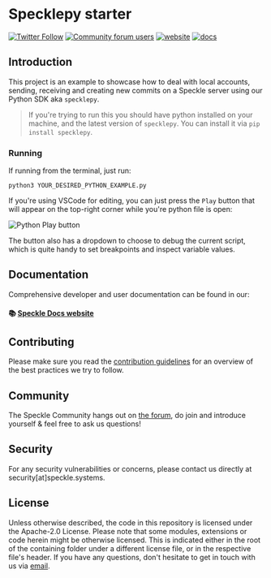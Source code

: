# Specklepy starter

[![Twitter Follow](https://img.shields.io/twitter/follow/SpeckleSystems?style=social)](https://twitter.com/SpeckleSystems) [![Community forum users](https://img.shields.io/discourse/users?server=https%3A%2F%2Fdiscourse.speckle.works&style=flat-square&logo=discourse&logoColor=white)](https://discourse.speckle.works) [![website](https://img.shields.io/badge/https://-speckle.systems-royalblue?style=flat-square)](https://speckle.systems) [![docs](https://img.shields.io/badge/docs-speckle.guide-orange?style=flat-square&logo=read-the-docs&logoColor=white)](https://speckle.guide/dev/)

## Introduction

This project is an example to showcase how to deal with local accounts, sending, receiving and creating new commits on a Speckle server using our Python SDK aka `specklepy`.

> If you're trying to run this you should have python installed on your machine, and the latest version of `specklepy`. You can install it via `pip install specklepy`.

### Running

If running from the terminal, just run:

```shell
python3 YOUR_DESIRED_PYTHON_EXAMPLE.py
```

If you're using VSCode for editing, you can just press the `Play` button that will appear on the top-right corner while you're python file is open:

![Python Play button](./img/vscode-play-button.png)

The button also has a dropdown to choose to debug the current script, which is quite handy to set breakpoints and inspect variable values.

## Documentation

Comprehensive developer and user documentation can be found in our:

#### 📚 [Speckle Docs website](https://speckle.guide/dev/)

## Contributing

Please make sure you read the [contribution guidelines](.github/CONTRIBUTING.md) for an overview of the best practices we try to follow.

## Community

The Speckle Community hangs out on [the forum](https://discourse.speckle.works), do join and introduce yourself & feel free to ask us questions!

## Security

For any security vulnerabilities or concerns, please contact us directly at security[at]speckle.systems.

## License

Unless otherwise described, the code in this repository is licensed under the Apache-2.0 License. Please note that some modules, extensions or code herein might be otherwise licensed. This is indicated either in the root of the containing folder under a different license file, or in the respective file's header. If you have any questions, don't hesitate to get in touch with us via [email](mailto:hello@speckle.systems).
